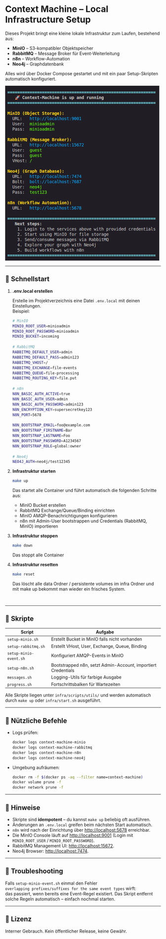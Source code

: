 # Context Machine – Local Infrastructure Setup

Dieses Projekt bringt eine kleine lokale Infrastruktur zum Laufen, bestehend aus:

- **MinIO** – S3-kompatibler Objektspeicher  
- **RabbitMQ** – Message Broker für Event-Weiterleitung  
- **n8n** – Workflow-Automation  
- **Neo4j** – Graphdatenbank  

Alles wird über Docker Compose gestartet und mit ein paar Setup-Skripten automatisch konfiguriert.


![alt text](screenshot.png)


---

## 🚀 Schnellstart

1. **.env.local erstellen**

   Erstelle im Projektverzeichnis eine Datei `.env.local` mit deinen Einstellungen.  
   Beispiel:

   ~~~bash
   # MinIO
   MINIO_ROOT_USER=minioadmin
   MINIO_ROOT_PASSWORD=minioadmin
   MINIO_BUCKET=incoming

   # RabbitMQ
   RABBITMQ_DEFAULT_USER=admin
   RABBITMQ_DEFAULT_PASS=admin123
   RABBITMQ_VHOST=/
   RABBITMQ_EXCHANGE=file-events
   RABBITMQ_QUEUE=file-processing
   RABBITMQ_ROUTING_KEY=file.put

   # n8n
   N8N_BASIC_AUTH_ACTIVE=true
   N8N_BASIC_AUTH_USER=admin
   N8N_BASIC_AUTH_PASSWORD=admin123
   N8N_ENCRYPTION_KEY=supersecretkey123
   N8N_PORT=5678

   N8N_BOOTSTRAP_EMAIL=foo@example.com
   N8N_BOOTSTRAP_FIRSTNAME=Bar
   N8N_BOOTSTRAP_LASTNAME=Foo
   N8N_BOOTSTRAP_PASSWORD=A1234567
   N8N_BOOTSTRAP_ROLE=global:owner

   # Neo4j
   NEO4J_AUTH=neo4j/test12345
   ~~~

2. **Infrastruktur starten**

   ~~~bash
   make up
   ~~~

   Das startet alle Container und führt automatisch die folgenden Schritte aus:
   - MinIO Bucket erstellen  
   - RabbitMQ Exchange/Queue/Binding einrichten  
   - MinIO AMQP-Benachrichtigungen konfigurieren  
   - n8n mit Admin-User bootstrappen und Credentials (RabbitMQ, MinIO) importieren  


3. **Infrastruktur stoppen**

   ~~~bash
   make down
   ~~~

   Das stoppt alle Container


4. **Infrastruktur resetten**

   ~~~bash
   make reset
   ~~~

   Das löscht alle data Ordner / persistente volumes im infra Ordner und mit make up bekommt man wieder ein frisches System.

<br>
   

---

## 🧩 Skripte

| Script | Aufgabe |
|--------|----------|
| `setup-minio.sh` | Erstellt Bucket in MinIO falls nicht vorhanden |
| `setup-rabbitmq.sh` | Erstellt VHost, User, Exchange, Queue, Binding |
| `setup-minio-event.sh` | Konfiguriert AMQP-Events in MinIO |
| `setup-n8n.sh` | Bootstrapped n8n, setzt Admin-Account, importiert Credentials |
| `messages.sh` | Logging-Utils für farbige Ausgabe |
| `progress.sh` | Fortschrittsbalken für Wartezeiten |

Alle Skripte liegen unter `infra/scripts/utils/` und werden automatisch durch `make up` oder `infra/start.sh` ausgeführt.

---

## 🧰 Nützliche Befehle

- Logs prüfen:
  ~~~bash
  docker logs context-machine-minio
  docker logs context-machine-rabbitmq
  docker logs context-machine-n8n
  docker logs context-machine-neo4j
  ~~~

- Umgebung aufräumen:
  ~~~bash
  docker rm -f $(docker ps -aq --filter name=context-machine)
  docker volume prune -f
  docker network prune -f
  ~~~

---

## 🧠 Hinweise

- Skripte sind **idempotent** – du kannst `make up` beliebig oft ausführen.  
- Änderungen an `.env.local` greifen beim nächsten Start automatisch.  
- `n8n` wird nach der Einrichtung über [http://localhost:5678](http://localhost:5678) erreichbar.  
- Die MinIO Console läuft auf [http://localhost:9001](http://localhost:9001) (Login mit `MINIO_ROOT_USER` / `MINIO_ROOT_PASSWORD`).  
- RabbitMQ Management UI: [http://localhost:15672](http://localhost:15672).  
- Neo4j Browser: [http://localhost:7474](http://localhost:7474).

---

## 🧼 Troubleshooting

Falls `setup-minio-event.sh` einmal den Fehler  
`overlapping prefixes/suffixes for the same event types` wirft:  
das passiert, wenn bereits eine Event-Regel existiert. Das Skript entfernt solche Regeln automatisch – einfach nochmal starten.

---

## 📜 Lizenz

Interner Gebrauch. Kein öffentlicher Release, keine Gewähr.

